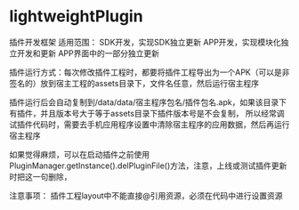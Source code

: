 # lightweightPlugin

插件开发框架
适用范围：
SDK开发，实现SDK独立更新
APP开发，实现模块化独立开发和更新
APP界面中的一部分独立更新

插件运行方式：每次修改插件工程时，都要将插件工程导出为一个APK（可以是非签名的）放到宿主工程的assets目录下，文件名任意，然后运行宿主程序

插件运行后会自动复制到/data/data/宿主程序包名/插件包名.apk，如果该目录下有插件，并且版本号大于等于assets目录下插件版本号是不会复制，
所以经常调试插件代码时，需要去手机应用程序设置中清除宿主程序的应用数据，然后再运行宿主程序

如果觉得麻烦，可以在启动插件之前使用
PluginManager.getInstance().delPluginFile()方法，注意，上线或测试插件更新时把这一句删除，

注意事项：
插件工程layout中不能直接@引用资源，必须在代码中进行设置资源
